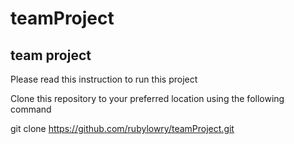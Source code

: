 # teamProject

## team project
Please read this instruction to run this project

Clone this repository to your preferred location using the following command

git clone  https://github.com/rubylowry/teamProject.git
